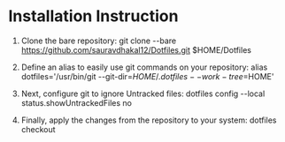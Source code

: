 # Installation Instruction

1. Clone the bare repository:
    git clone --bare https://github.com/sauravdhakal12/Dotfiles.git $HOME/Dotfiles

2. Define an alias to easily use git commands on your repository:
    alias dotfiles='/usr/bin/git --git-dir=$HOME/.dotfiles --work-tree=$HOME'

3. Next, configure git to ignore Untracked files:
    dotfiles config --local status.showUntrackedFiles no

4. Finally, apply the changes from the repository to your system:
    dotfiles checkout
